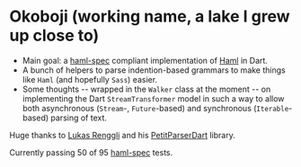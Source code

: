 # Okoboji (working name, a lake I grew up close to)

 * Main goal: a [haml-spec](https://github.com/haml/haml-spec) compliant implementation of [Haml](http://haml.info/) in Dart.
 * A bunch of helpers to parse indention-based grammars to make things like `Haml` (and hopefully `Sass`) easier.
 * Some thoughts -- wrapped in the `Walker` class at the moment -- on implementing the Dart `StreamTransformer` model in such a way to allow both asynchronous (`Stream`-, `Future`-based) and synchronous (`Iterable`-based) parsing of text.

 Huge thanks to [Lukas Renggli](http://www.lukas-renggli.ch/) and his [PetitParserDart](https://github.com/renggli/PetitParserDart) library.

Currently passing 50 of 95 [haml-spec](https://github.com/haml/haml-spec) tests.
